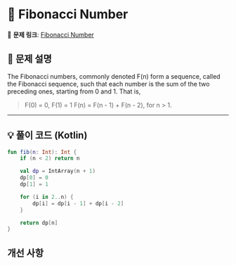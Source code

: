 # 📝 Fibonacci Number

🔗 **문제 링크**: [Fibonacci Number](https://leetcode.com/problems/pascals-triangle/description/)

## 📌 문제 설명  

The Fibonacci numbers, commonly denoted F(n) form a sequence, called the Fibonacci sequence, such that each number is the sum of the two preceding ones, starting from 0 and 1. That is,

>F(0) = 0, F(1) = 1  F(n) = F(n - 1) + F(n - 2), for n > 1.

---

## 💡 풀이 코드 (Kotlin)
```kotlin
fun fib(n: Int): Int {
    if (n < 2) return n

    val dp = IntArray(n + 1)
    dp[0] = 0
    dp[1] = 1

    for (i in 2..n) {
        dp[i] = dp[i - 1] + dp[i - 2]
    }

    return dp[n]
}
```

## 개선 사항
